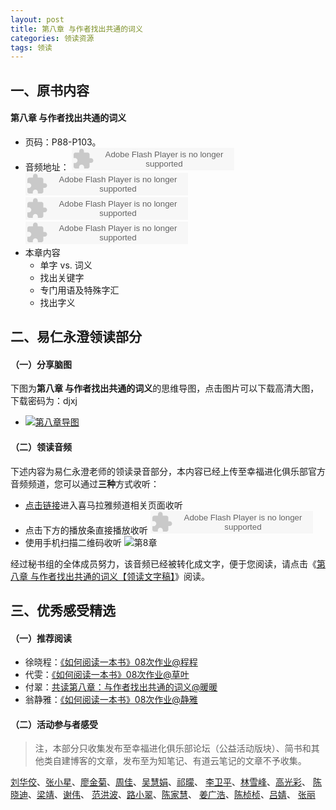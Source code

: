 ```yaml
---
layout: post
title: 第八章 与作者找出共通的词义
categories: 领读资源
tags: 领读
---
```


## 一、原书内容

#### 第八章 与作者找出共通的词义

- 页码：P88-P103。
- 音频地址：
    <object type="application/x-shockwave-flash" id="ximalaya_player" data="http://www.ximalaya.com/swf/sound/orange.swf?id=12409538" width="260" height="36"></object><object type="application/x-shockwave-flash" id="ximalaya_player" data="http://www.ximalaya.com/swf/sound/orange.swf?id=12409539" width="260" height="36"></object><object type="application/x-shockwave-flash" id="ximalaya_player" data="http://www.ximalaya.com/swf/sound/orange.swf?id=12409540" width="260" height="36"></object><object type="application/x-shockwave-flash" id="ximalaya_player" data="http://www.ximalaya.com/swf/sound/orange.swf?id=12409541" width="260" height="36"></object></object>
- 本章内容
	- 单字 vs. 词义
	- 找出关键字
	- 专门用语及特殊字汇
	- 找出字义

## 二、易仁永澄领读部分

#### （一）分享脑图

下图为**第八章 与作者找出共通的词义**的思维导图，点击图片可以下载高清大图，下载密码为：djxj

- [![第八章导图](http://77fm42.com1.z0.glb.clouddn.com/htrab-nt-s08small.jpg)](http://pan.baidu.com/s/1bknoZ0)

#### （二）领读音频

下述内容为易仁永澄老师的领读录音部分，本内容已经上传至幸福进化俱乐部官方音频频道，您可以通过**三种**方式收听：

- [点击链接](http://www.ximalaya.com/12605301/sound/12781762)进入喜马拉雅频道相关页面收听
- 点击下方的播放条直接播放收听
	    <object type="application/x-shockwave-flash" id="ximalaya_player" data="http://www.ximalaya.com/swf/sound/orange.swf?id=12781762" width="260" height="36"></object>
- 使用手机扫描二维码收听
![第8章](http://77fm42.com1.z0.glb.clouddn.com/htrab-qr-s08.png)

经过秘书组的全体成员努力，该音频已经被转化成文字，便于您阅读，请点击《[第八章 与作者找出共通的词义【领读文字稿】](http://htrab.com/sesson08-text/)》阅读。

## 三、优秀感受精选

#### （一）推荐阅读

- 徐晓程：[《如何阅读一本书》08次作业@程程](http://www.jianshu.com/p/e1331717a087)
- 代雯：[《如何阅读一本书》08次作业@草叶](http://www.jianshu.com/p/56a8e7e235d7)
- 付翠：[共读第八章：与作者找出共通的词义@暖暖](http://www.jianshu.com/p/f3676ffeda33)
- 翁静雅：[《如何阅读一本书》08次作业@静雅](http://www.jianshu.com/p/2501ed6022e1)

#### （二）活动参与者感受

> 注，本部分只收集发布至幸福进化俱乐部论坛（公益活动版块）、简书和其他类自建博客的文章，发布至为知笔记、有道云笔记的文章不予收集。


[刘华佼](http://mp.weixin.qq.com/s?__biz=MzAxNjUzNzY1Mw==&mid=402442798&idx=1&sn=c1cbb79ac43946c25ea5fdb14a90bc69&scene=2&srcid=0305qUWMTnN1ejOK2V4dk36k&from=timeline&isappinstalled=0#wechat_redirect)、[张小星](http://fromwiz.com/share/s/10bxJH2YkA3G245_Bc0dRhtl2rB9hV2b74ej2WRIxk2hZoSH)、[廖金菊](http://www.jianshu.com/p/0755f72260aa?utm_campaign=haruki&utm_content=note&utm_medium=reader_share&utm_source=weixin&from=groupmessage&isappinstalled=1)、[周佳](http://www.jianshu.com/p/b11ace3ac204)、[吴慧娟](http://www.jianshu.com/p/056048e9ddab)、[祁曚](http://www.jianshu.com/p/31b0a540da6f)、
[李卫平](http://blog.sina.com.cn/s/blog_a63bd2e10102vy9e.html)、[林雪峰](http://www.jianshu.com/p/811d20406fab)、[高光彩](http://www.jianshu.com/p/8738ecf190a5)、
[陈晓迪](http://www.jianshu.com/p/c9a8b74d0938)、[梁靖](http://www.jianshu.com/p/0825b752449c)、[谢伟](http://www.jianshu.com/p/22a23da65502)、
[范洪波](http://www.jianshu.com/p/820f478e03aa?utm_campaign=hugo&utm_medium=reader_share&utm_content=note)、[路小翠](http://www.jianshu.com/p/4afa2506351b)、[陈家慧](http://www.jianshu.com/p/37b54ba52f15)、
[姜广浩](http://www.jianshu.com/p/7e47f3eeab42)、[陈桢桢](http://www.jianshu.com/p/9ad8fc7f10bc)、[吕婧](http://www.jianshu.com/p/bd91b138de6d)、
[张丽](http://note.youdao.com/share/?id=df9abe130ba4937eed16758c27b681a5&type=note)
